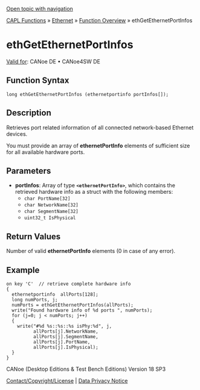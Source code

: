 [Open topic with navigation](../../../../../CANoeDEFamily.htm#Topics/CAPLFunctions/IP/Functions/CAPLfunctionEthGetEthernetPortInfos.md)

[CAPL Functions](../../CAPLfunctions.md) » [Ethernet](../CAPLEthernetStartPage.md) » [Function Overview](../CAPLfunctionsIPOverview.md) » ethGetEthernetPortInfos

# ethGetEthernetPortInfos

[Valid for](../../../Shared/FeatureAvailability.md):  CANoe DE • CANoe4SW DE

## Function Syntax

```plaintext
long ethGetEthernetPortInfos (ethernetportinfo portInfos[]);
```

## Description

Retrieves port related information of all connected network-based Ethernet devices.

You must provide an array of **ethernetPortInfo** elements of sufficient size for all available hardware ports.

## Parameters

- **portInfos**: Array of type **`<ethernetPortInfo>`**, which contains the retrieved hardware info as a struct with the following members:
  - `char PortName[32]`
  - `char NetworkName[32]`
  - `char SegmentName[32]`
  - `uint32_t IsPhysical`

## Return Values

Number of valid **ethernetPortInfo** elements (0 in case of any error).

## Example

```plaintext
on key 'C'  // retrieve complete hardware info
{
  ethernetportinfo  allPorts[128];
  long numPorts, j;
  numPorts = ethGetEthernetPortInfos(allPorts);
  write("Found hardware info of %d ports ", numPorts);
  for (j=0; j < numPorts; j++)
  {
    write("#%d %s::%s::%s isPhy:%d", j,
          allPorts[j].NetworkName,
          allPorts[j].SegmentName,
          allPorts[j].PortName,
          allPorts[j].IsPhysical);
  }
}
```

CANoe (Desktop Editions & Test Bench Editions) Version 18 SP3

[Contact/Copyright/License](../../../Shared/ContactCopyrightLicense.md) | [Data Privacy Notice](https://www.vector.com/int/en/company/get-info/privacy-policy/)

